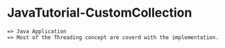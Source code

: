 # JavaTutorial-CustomCollection

    => Java Application
    => Most of the Threading concept are coverd with the implementation. 

